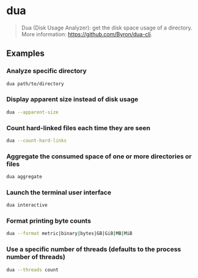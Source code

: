 # dua

> Dua (Disk Usage Analyzer): get the disk space usage of a directory. More information: <https://github.com/Byron/dua-cli>.

## Examples

### Analyze specific directory

```bash
dua path/to/directory
```

### Display apparent size instead of disk usage

```bash
dua --apparent-size
```

### Count hard-linked files each time they are seen

```bash
dua --count-hard-links
```

### Aggregate the consumed space of one or more directories or files

```bash
dua aggregate
```

### Launch the terminal user interface

```bash
dua interactive
```

### Format printing byte counts

```bash
dua --format metric|binary|bytes|GB|GiB|MB|MiB
```

### Use a specific number of threads (defaults to the process number of threads)

```bash
dua --threads count
```
